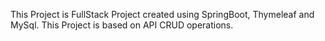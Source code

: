 This Project is FullStack Project created using SpringBoot, Thymeleaf and MySql. This Project is based on API CRUD operations.
